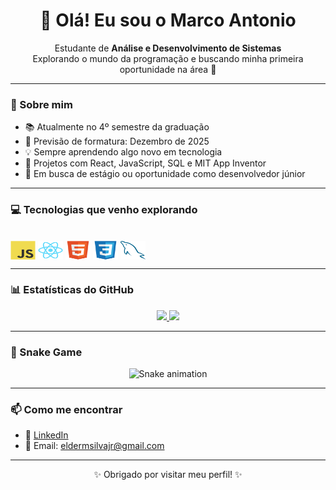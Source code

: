 <h1 align="center">👋 Olá! Eu sou o Marco Antonio</h1>

<p align="center">
  Estudante de <strong>Análise e Desenvolvimento de Sistemas</strong><br>
  Explorando o mundo da programação e buscando minha primeira oportunidade na área 🚀
</p>

---

### 🧠 Sobre mim

- 📚 Atualmente no 4º semestre da graduação
- 📆 Previsão de formatura: Dezembro de 2025
- 💡 Sempre aprendendo algo novo em tecnologia
- 🧰 Projetos com React, JavaScript, SQL e MIT App Inventor
- 🔎 Em busca de estágio ou oportunidade como desenvolvedor júnior

---

### 💻 Tecnologias que venho explorando

<div style="display: inline_block"><br>
  <img align="center" alt="Marco-JS" height="30" width="40" src="https://raw.githubusercontent.com/devicons/devicon/master/icons/javascript/javascript-original.svg">
  <img align="center" alt="Marco-React" height="30" width="40" src="https://raw.githubusercontent.com/devicons/devicon/master/icons/react/react-original.svg">
  <img align="center" alt="Marco-HTML" height="30" width="40" src="https://raw.githubusercontent.com/devicons/devicon/master/icons/html5/html5-original.svg">
  <img align="center" alt="Marco-CSS" height="30" width="40" src="https://raw.githubusercontent.com/devicons/devicon/master/icons/css3/css3-original.svg">
  <img align="center" alt="Marco-SQL" height="30" width="40" src="https://raw.githubusercontent.com/devicons/devicon/master/icons/mysql/mysql-original.svg">
</div>

---

### 📊 Estatísticas do GitHub

<div align="center">
  <a href="https://github.com/Msilvajr2023">
    <img height="180em" src="https://github-readme-stats.vercel.app/api?username=Msilvajr2023&show_icons=true&theme=radical&include_all_commits=true&count_private=true"/>
    <img height="180em" src="https://github-readme-stats.vercel.app/api/top-langs/?username=Msilvajr2023&layout=compact&langs_count=7&theme=radical"/>
  </a>
</div>

---

### 🐍 Snake Game

<div align="center">
  <img src="https://github.com/Msilvajr2023/Msilvajr2023/blob/output/github-contribution-grid-snake.svg" alt="Snake animation" />
</div>

---

### 📫 Como me encontrar

- 💼 [LinkedIn](https://www.linkedin.com/in/marco-silva-jr-676a042a9)  
- 📧 Email: eldermsilvajr@gmail.com

---

<p align="center">✨ Obrigado por visitar meu perfil! ✨</p>
